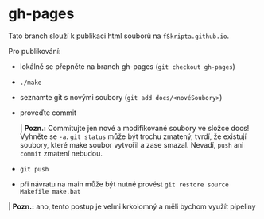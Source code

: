 # gh-pages

Tato branch slouží k publikaci html souborů na `fSkripta.github.io`.

Pro publikování:

  * lokálně se přepněte na branch gh-pages (`git checkout gh-pages`)
  * `./make`
  * seznamte git s novými soubory (`git add docs/<novéSoubory>`)
  * proveďte commit
  
    | **Pozn.:**
        Commitujte jen nové a modifikované soubory ve složce docs! Vyhněte se `-a`.
        `git status` může být trochu zmatený, tvrdí, že existují soubory, které make soubor vytvořil a zase smazal. Nevadí, `push` ani `commit` zmatení nebudou.
  
  * `git push`
  * při návratu na main může být nutné provést `git restore source Makefile make.bat`

| **Pozn.:** ano, tento postup je velmi krkolomný a měli bychom využít pipeliny
